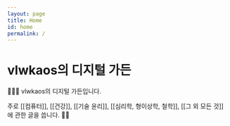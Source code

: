 ```yaml
---
layout: page
title: Home
id: home
permalink: /
---
```


# vlwkaos의 디지털 가든

🍕🙋‍♂️ vlwkaos의 디지털 가든입니다.

주로 [[컴퓨터]], [[건강]], [[기술 윤리]], [[심리학, 형이상학, 철학]], [[그 외 모든 것]]에 관한 글을 씁니다. 🐱‍🏍

<style>
  .wrapper {
    max-width: 46em;
  }
</style>
